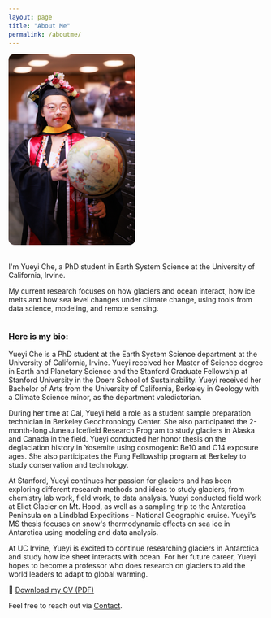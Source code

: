 ```yaml
---
layout: page
title: "About Me"
permalink: /aboutme/
---
```


<div style="display: flex; align-items: flex-start; gap: 20px; flex-wrap: wrap;">

  <img src="/assets/img/GradPhoto_Globe.jpg" alt="Yueyi Che" style="max-width: 250px; border-radius: 12px;">

  <div style="flex: 1; min-width: 250px;">

I'm Yueyi Che, a PhD student in Earth System Science at the University of California, Irvine.


My current research focuses on how glaciers and ocean interact, how ice melts and how sea level changes under climate change, using tools from data science, modeling, and remote sensing.


  </div>

</div>


### Here is my bio:

Yueyi Che is a PhD student at the Earth System Science department at the University of California, Irvine. Yueyi received her Master of Science degree in Earth and Planetary Science and the Stanford Graduate Fellowship at Stanford University in the Doerr School of Sustainability. Yueyi received her Bachelor of Arts from the University of California, Berkeley in Geology with a Climate Science minor, as the department valedictorian.

During her time at Cal, Yueyi held a role as a student sample preparation technician in Berkeley Geochronology Center. She also participated the 2-month-long Juneau Icefield Research Program to study glaciers in Alaska and Canada in the field. Yueyi conducted her honor thesis on the deglaciation history in Yosemite using cosmogenic Be10 and C14 exposure ages. She also participates the Fung Fellowship program at Berkeley to study conservation and technology.

At Stanford, Yueyi continues her passion for glaciers and has been exploring different research methods and ideas to study glaciers, from chemistry lab work, field work, to data analysis. Yueyi conducted field work at Eliot Glacier on Mt. Hood, as well as a sampling trip to the Antarctica Peninsula on a Lindblad Expeditions - National Geographic cruise. Yueyi's MS thesis focuses on snow's thermodynamic effects on sea ice in Antarctica using modeling and data analysis.

At UC Irvine, Yueyi is excited to continue researching glaciers in Antarctica and study how ice sheet interacts with ocean. For her future career, Yueyi hopes to become a professor who does research on glaciers to aid the world leaders to adapt to global warming.

📄 [Download my CV (PDF)](/assets/files/Yueyi_Che_CV.pdf)

Feel free to reach out via [Contact](/contact/).
